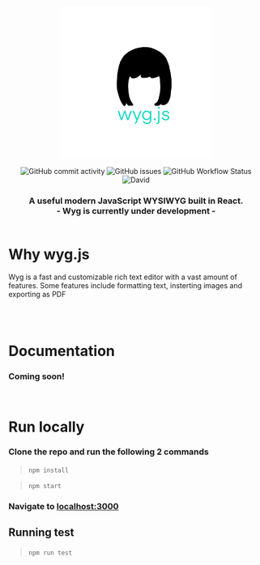 <p align="center">
  <img width="300" src="./wyg-logo-with-name.png " alt="wyg.js"/>
</p>

<!-- Add badges here - follow Monochromatic Color order https://www.colorhexa.com/50e3c2 -->
<p align="center">
  <img alt="GitHub commit activity" src="https://img.shields.io/github/commit-activity/w/JoscelynJames/Wyg?color=92eed9">
  <img alt="GitHub issues" src="https://img.shields.io/github/issues/JoscelynJames/Wyg?color=7cead1">
  <img alt="GitHub Workflow Status" src="https://img.shields.io/github/workflow/status/JoscelynJames/Wyg/Test?color=66e7ca">
  <img alt="David" src="https://img.shields.io/david/JoscelynJames/Wyg?color=50e3c2">
  <!-- npm version -->
  <!-- code style -->
  <!-- twitter -->
  <!-- website -->
  <!-- code coverage -->
</p>

<h3 align="center">
    A useful modern JavaScript WYSIWYG built in React. 
    <br><b>- Wyg is currently under development -</b>
    <!-- Plug-and-Play or customizable to add to your app.  -->
    <br><br>
</h3>

# Why wyg.js
Wyg is a fast and customizable rich text editor with a vast amount of features. Some features include formatting text, insterting images and exporting as PDF

<br><br>

# Documentation
### Coming soon! 

<br>

# Run locally 
  ### Clone the repo and run the following 2 commands

  > `npm install`

  > `npm start`

 ### Navigate to [localhost:3000](localhost:3000)


## Running test
  > `npm run test`

